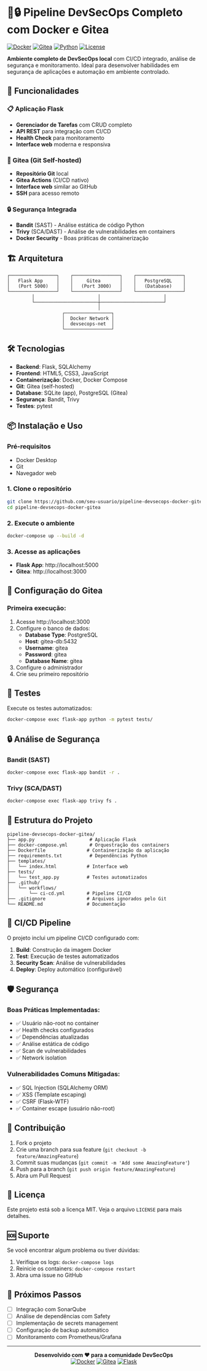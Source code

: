 # 🚀🔒 Pipeline DevSecOps Completo com Docker e Gitea

[![Docker](https://img.shields.io/badge/Docker-20.10+-blue?logo=docker)](https://www.docker.com/)
[![Gitea](https://img.shields.io/badge/Gitea-1.17+-green?logo=gitea)](https://gitea.io/)
[![Python](https://img.shields.io/badge/Python-3.8+-yellow?logo=python)](https://www.python.org/)
[![License](https://img.shields.io/badge/License-MIT-red)](LICENSE)

**Ambiente completo de DevSecOps local** com CI/CD integrado, análise de segurança e monitoramento. Ideal para desenvolver habilidades em segurança de aplicações e automação em ambiente controlado.

## 🚀 Funcionalidades

### 📋 Aplicação Flask
- **Gerenciador de Tarefas** com CRUD completo
- **API REST** para integração com CI/CD
- **Health Check** para monitoramento
- **Interface web** moderna e responsiva

### 🐙 Gitea (Git Self-hosted)
- **Repositório Git** local
- **Gitea Actions** (CI/CD nativo)
- **Interface web** similar ao GitHub
- **SSH** para acesso remoto

### 🔒 Segurança Integrada
- **Bandit** (SAST) - Análise estática de código Python
- **Trivy** (SCA/DAST) - Análise de vulnerabilidades em containers
- **Docker Security** - Boas práticas de containerização

## 🏗️ Arquitetura

```
┌─────────────────┐    ┌─────────────────┐    ┌─────────────────┐
│   Flask App     │    │     Gitea       │    │   PostgreSQL    │
│   (Port 5000)   │    │   (Port 3000)   │    │   (Database)    │
└─────────────────┘    └─────────────────┘    └─────────────────┘
         │                       │                       │
         └───────────────────────┼───────────────────────┘
                                 │
                    ┌─────────────────┐
                    │  Docker Network │
                    │  devsecops-net  │
                    └─────────────────┘
```

## 🛠️ Tecnologias

- **Backend**: Flask, SQLAlchemy
- **Frontend**: HTML5, CSS3, JavaScript
- **Containerização**: Docker, Docker Compose
- **Git**: Gitea (self-hosted)
- **Database**: SQLite (app), PostgreSQL (Gitea)
- **Segurança**: Bandit, Trivy
- **Testes**: pytest

## 📦 Instalação e Uso

### Pré-requisitos
- Docker Desktop
- Git
- Navegador web

### 1. Clone o repositório
```bash
git clone https://github.com/seu-usuario/pipeline-devsecops-docker-gitea.git
cd pipeline-devsecops-docker-gitea
```

### 2. Execute o ambiente
```bash
docker-compose up --build -d
```

### 3. Acesse as aplicações
- **Flask App**: http://localhost:5000
- **Gitea**: http://localhost:3000

## 🔧 Configuração do Gitea

### Primeira execução:
1. Acesse http://localhost:3000
2. Configure o banco de dados:
   - **Database Type**: PostgreSQL
   - **Host**: gitea-db:5432
   - **Username**: gitea
   - **Password**: gitea
   - **Database Name**: gitea
3. Configure o administrador
4. Crie seu primeiro repositório

## 🧪 Testes

Execute os testes automatizados:
```bash
docker-compose exec flask-app python -m pytest tests/
```

## 🔒 Análise de Segurança

### Bandit (SAST)
```bash
docker-compose exec flask-app bandit -r .
```

### Trivy (SCA/DAST)
```bash
docker-compose exec flask-app trivy fs .
```

## 📁 Estrutura do Projeto

```
pipeline-devsecops-docker-gitea/
├── app.py                    # Aplicação Flask
├── docker-compose.yml        # Orquestração dos containers
├── Dockerfile               # Containerização da aplicação
├── requirements.txt          # Dependências Python
├── templates/
│   └── index.html           # Interface web
├── tests/
│   └── test_app.py          # Testes automatizados
├── .github/
│   └── workflows/
│       └── ci-cd.yml        # Pipeline CI/CD
├── .gitignore               # Arquivos ignorados pelo Git
└── README.md                # Documentação
```

## 🔄 CI/CD Pipeline

O projeto inclui um pipeline CI/CD configurado com:

1. **Build**: Construção da imagem Docker
2. **Test**: Execução de testes automatizados
3. **Security Scan**: Análise de vulnerabilidades
4. **Deploy**: Deploy automático (configurável)

## 🛡️ Segurança

### Boas Práticas Implementadas:
- ✅ Usuário não-root no container
- ✅ Health checks configurados
- ✅ Dependências atualizadas
- ✅ Análise estática de código
- ✅ Scan de vulnerabilidades
- ✅ Network isolation

### Vulnerabilidades Comuns Mitigadas:
- ✅ SQL Injection (SQLAlchemy ORM)
- ✅ XSS (Template escaping)
- ✅ CSRF (Flask-WTF)
- ✅ Container escape (usuário não-root)

## 🤝 Contribuição

1. Fork o projeto
2. Crie uma branch para sua feature (`git checkout -b feature/AmazingFeature`)
3. Commit suas mudanças (`git commit -m 'Add some AmazingFeature'`)
4. Push para a branch (`git push origin feature/AmazingFeature`)
5. Abra um Pull Request

## 📄 Licença

Este projeto está sob a licença MIT. Veja o arquivo `LICENSE` para mais detalhes.

## 🆘 Suporte

Se você encontrar algum problema ou tiver dúvidas:

1. Verifique os logs: `docker-compose logs`
2. Reinicie os containers: `docker-compose restart`
3. Abra uma issue no GitHub

## 🎯 Próximos Passos

- [ ] Integração com SonarQube
- [ ] Análise de dependências com Safety
- [ ] Implementação de secrets management
- [ ] Configuração de backup automático
- [ ] Monitoramento com Prometheus/Grafana

---

<div align="center">
  
**Desenvolvido com ❤️ para a comunidade DevSecOps**  
[![Docker](https://img.shields.io/badge/Docker-Containerizado-blue?logo=docker)](https://www.docker.com/)
[![Gitea](https://img.shields.io/badge/Gitea-Self--hosted-green?logo=gitea)](https://gitea.io/)
[![Flask](https://img.shields.io/badge/Flask-Web_Framework-yellow?logo=python)](https://flask.palletsprojects.com/)

</div>
